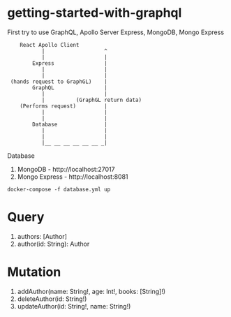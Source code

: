 # getting-started-with-graphql
First try to use GraphQL, Apollo Server Express, MongoDB, Mongo Express

```
    React Apollo Client
           |                   ^ 
           |                   | 
        Express                | 
           |                   | 
           |                   | 
 (hands request to GraphGL)    | 
        GraphQL                | 
           |                   | 
           |          (GraphGL return data)
    (Performs request)         |
           |                   |
           |                   |
        Database               |
           |                   |
           |                   |
           |__ __ __ __ __ __ _|

```


Database 

1. MongoDB - http://localhost:27017
2. Mongo Express - http://localhost:8081

```
docker-compose -f database.yml up
```

# Query

1. authors: [Author]
2. author(id: String): Author


# Mutation

1. addAuthor(name: String!, age: Int!, books: [String]!)
2. deleteAuthor(id: String!)
3. updateAuthor(id: String!, name: String!)

